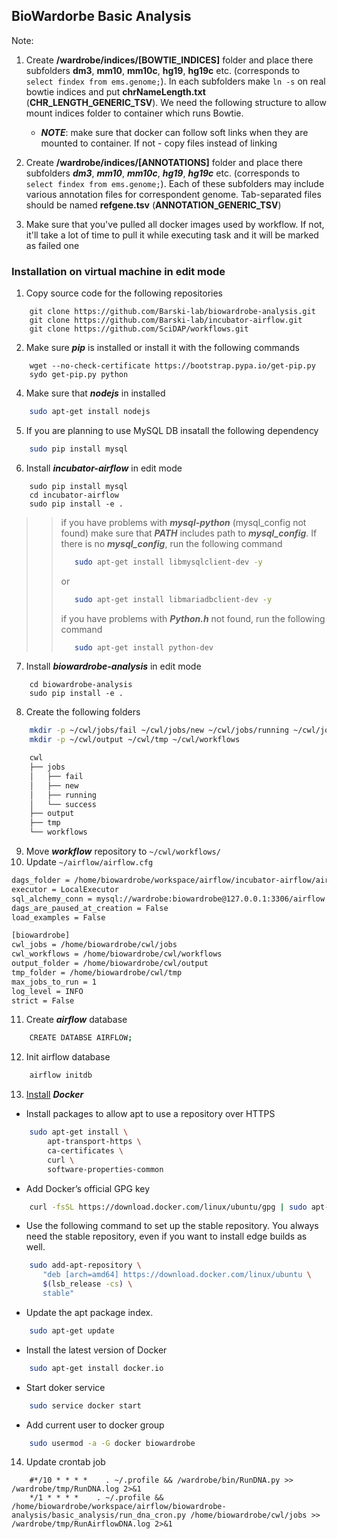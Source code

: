 ## BioWardorbe Basic Analysis

Note:
1. Create **/wardrobe/indices/[BOWTIE_INDICES]** folder
and place there subfolders **dm3**, **mm10**, **mm10c**, **hg19**, 
**hg19c** etc. (corresponds to `select findex from ems.genome;`).
In each subfolders make `ln -s` on real bowtie indices and
put **chrNameLength.txt** (**CHR_LENGTH_GENERIC_TSV**).
We need the following structure to allow mount indices folder to
container which runs Bowtie.
    - ***NOTE***: make sure that docker can follow soft links when they are mounted to container.
      If not - copy files instead of linking

2. Create **/wardrobe/indices/[ANNOTATIONS]** folder and place there subfolders
***dm3***, ***mm10***, ***mm10c***, ***hg19***, 
***hg19c*** etc. (corresponds to `select findex from ems.genome;`).
Each of these subfolders may include various annotation files
for correspondent genome. Tab-separated files should be named **refgene.tsv**
(**ANNOTATION_GENERIC_TSV**)

3. Make sure that you've pulled all docker images used by workflow.
If not, it'll take a lot of time to pull it while executing task and it
will be marked as failed one


### Installation on virtual machine in edit mode
1. Copy source code for the following repositories
```
    git clone https://github.com/Barski-lab/biowardrobe-analysis.git
    git clone https://github.com/Barski-lab/incubator-airflow.git
    git clone https://github.com/SciDAP/workflows.git
```
 
2. Make sure ***pip*** is installed or install it with the following commands
```
    wget --no-check-certificate https://bootstrap.pypa.io/get-pip.py
    sydo get-pip.py python
```
4. Make sure that ***nodejs*** in installed 
```bash
    sudo apt-get install nodejs
```
5. If you are planning to use MySQL DB insatall the following dependency
```bash
    sudo pip install mysql 
```
6. Install ***incubator-airflow*** in edit mode
```
    sudo pip install mysql
    cd incubator-airflow
    sudo pip install -e .
```
>> if you have problems with ***mysql-python*** (mysql_config not found) make sure that
 ***PATH*** includes path to ***mysql_config***. If there is no ***mysql_config***,
 run the following command
>>```bash
>>    sudo apt-get install libmysqlclient-dev -y
>>```
>>or
>>```bash
>>    sudo apt-get install libmariadbclient-dev -y
>>```
>> if you have problems with ***Python.h*** not found, run the following command
>>```bash
>>    sudo apt-get install python-dev
>>```
7. Install ***biowardrobe-analysis*** in edit mode
```
    cd biowardrobe-analysis
    sudo pip install -e .
```
8. Create the following folders
```bash
    mkdir -p ~/cwl/jobs/fail ~/cwl/jobs/new ~/cwl/jobs/running ~/cwl/jobs/success
    mkdir -p ~/cwl/output ~/cwl/tmp ~/cwl/workflows
```
```bash
    cwl
    ├── jobs
    │   ├── fail
    │   ├── new
    │   ├── running
    │   └── success
    ├── output
    ├── tmp
    └── workflows
```
9. Move ***workflow*** repository to `~/cwl/workflows/`
10. Update `~/airflow/airflow.cfg`
```bash
dags_folder = /home/biowardrobe/workspace/airflow/incubator-airflow/airflow/cwl_runner/cwl_dag/cwl_dag.py
executor = LocalExecutor
﻿sql_alchemy_conn = mysql://wardrobe:biowardrobe@127.0.0.1:3306/airflow
dags_are_paused_at_creation = False
load_examples = False

﻿[biowardrobe]
cwl_jobs = /home/biowardrobe/cwl/jobs
cwl_workflows = /home/biowardrobe/cwl/workflows
output_folder = /home/biowardrobe/cwl/output
tmp_folder = /home/biowardrobe/cwl/tmp
max_jobs_to_run = 1
log_level = INFO
strict = False

```
11. Create ***airflow*** database
```bash
    CREATE DATABSE AIRFLOW;
```
12. Init airflow database
```bash
    airflow initdb
```
13. [Install](https://linoxide.com/ubuntu-how-to/install-setup-docker-ubuntu-15-04/) ***Docker***
- Install packages to allow apt to use a repository over HTTPS
```bash
    sudo apt-get install \
        apt-transport-https \
        ca-certificates \
        curl \
        software-properties-common
```
- Add Docker’s official GPG key
```bash
    curl -fsSL https://download.docker.com/linux/ubuntu/gpg | sudo apt-key add -
```
- Use the following command to set up the stable repository. You always need
the stable repository, even if you want to install edge builds as well.
```bash
    sudo add-apt-repository \
       "deb [arch=amd64] https://download.docker.com/linux/ubuntu \
       $(lsb_release -cs) \
       stable"
```
- Update the apt package index.
```bash
    sudo apt-get update
```
- Install the latest version of Docker
```bash
    sudo apt-get install docker.io
```
- Start doker service
```bash
    sudo service docker start
```
- Add current user to docker group
```bash
    sudo usermod -a -G docker biowardrobe
```
14. Update crontab job
```
    ﻿#*/10 * * * *    . ~/.profile && /wardrobe/bin/RunDNA.py >> /wardrobe/tmp/RunDNA.log 2>&1
    */1 * * * *    . ~/.profile && /home/biowardrobe/workspace/airflow/biowardrobe-analysis/basic_analysis/run_dna_cron.py /home/biowardrobe/cwl/jobs >> /wardrobe/tmp/RunAirflowDNA.log 2>&1
```
